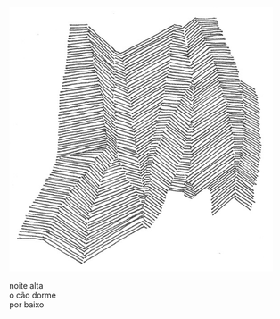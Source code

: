 ![haikai_illustration](../images/haikai/04.png "Ilustração: Elder Martins (2017)")

noite alta    
o cão dorme   
por baixo

